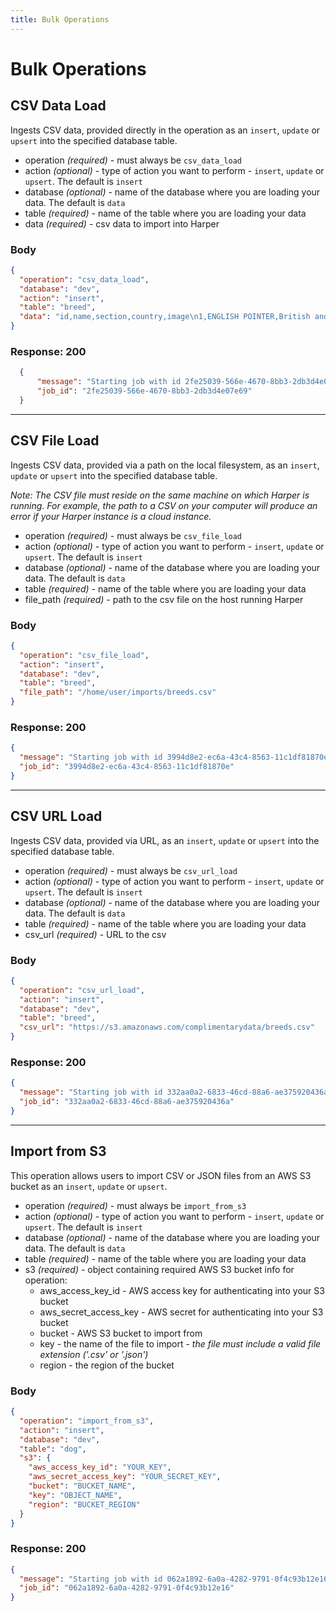 ```yaml
---
title: Bulk Operations
---
```


# Bulk Operations

## CSV Data Load
Ingests CSV data, provided directly in the operation as an `insert`, `update` or `upsert` into the specified database table.

* operation _(required)_ - must always be `csv_data_load`
* action _(optional)_ - type of action you want to perform - `insert`, `update` or `upsert`. The default is `insert`
* database _(optional)_ - name of the database where you are loading your data. The default is `data`
* table _(required)_ - name of the table where you are loading your data
* data _(required)_ - csv data to import into Harper

### Body
```json
{
  "operation": "csv_data_load",
  "database": "dev",
  "action": "insert",
  "table": "breed",
  "data": "id,name,section,country,image\n1,ENGLISH POINTER,British and Irish Pointers and Setters,GREAT BRITAIN,https://www.fci.be/Nomenclature/Illustrations/001g07.jpg\n2,ENGLISH SETTER,British and Irish Pointers and Setters,GREAT BRITAIN,https://www.fci.be/Nomenclature/Illustrations/002g07.jpg\n3,KERRY BLUE TERRIER,Large and medium sized Terriers,IRELAND,\n"
}
```

### Response: 200
```json
  {
      "message": "Starting job with id 2fe25039-566e-4670-8bb3-2db3d4e07e69",
      "job_id": "2fe25039-566e-4670-8bb3-2db3d4e07e69"
  }
```

---

## CSV File Load
Ingests CSV data, provided via a path on the local filesystem, as an `insert`, `update` or `upsert` into the specified database table. 

_Note: The CSV file must reside on the same machine on which Harper is running. For example, the path to a CSV on your computer will produce an error if your Harper instance is a cloud instance._

* operation _(required)_ - must always be `csv_file_load`
* action _(optional)_ - type of action you want to perform - `insert`, `update` or `upsert`. The default is `insert`
* database _(optional)_ - name of the database where you are loading your data. The default is `data`
* table _(required)_ - name of the table where you are loading your data
* file_path _(required)_ - path to the csv file on the host running Harper

### Body
```json
{
  "operation": "csv_file_load",
  "action": "insert",
  "database": "dev",
  "table": "breed",
  "file_path": "/home/user/imports/breeds.csv"
}
```

### Response: 200
```json
{
  "message": "Starting job with id 3994d8e2-ec6a-43c4-8563-11c1df81870e",
  "job_id": "3994d8e2-ec6a-43c4-8563-11c1df81870e"
}
```

---

## CSV URL Load
Ingests CSV data, provided via URL, as an `insert`, `update` or `upsert` into the specified database table.

* operation _(required)_ - must always be `csv_url_load`
* action _(optional)_ - type of action you want to perform - `insert`, `update` or `upsert`. The default is `insert`
* database _(optional)_ - name of the database where you are loading your data. The default is `data`
* table _(required)_ - name of the table where you are loading your data
* csv_url _(required)_ - URL to the csv

### Body
```json
{
  "operation": "csv_url_load",
  "action": "insert",
  "database": "dev",
  "table": "breed",
  "csv_url": "https://s3.amazonaws.com/complimentarydata/breeds.csv"
}
```

### Response: 200
```json
{
  "message": "Starting job with id 332aa0a2-6833-46cd-88a6-ae375920436a",
  "job_id": "332aa0a2-6833-46cd-88a6-ae375920436a"
}
```

---

## Import from S3
This operation allows users to import CSV or JSON files from an AWS S3 bucket as an `insert`, `update` or `upsert`.

* operation _(required)_ - must always be `import_from_s3`
* action _(optional)_ - type of action you want to perform - `insert`, `update` or `upsert`. The default is `insert`
* database _(optional)_ - name of the database where you are loading your data. The default is `data`
* table _(required)_ - name of the table where you are loading your data
* s3 _(required)_ - object containing required AWS S3 bucket info for operation:
  * aws_access_key_id - AWS access key for authenticating into your S3 bucket
  * aws_secret_access_key - AWS secret for authenticating into your S3 bucket
  * bucket - AWS S3 bucket to import from
  * key - the name of the file to import - _the file must include a valid file extension ('.csv' or '.json')_
  * region - the region of the bucket

### Body
```json
{
  "operation": "import_from_s3",
  "action": "insert",
  "database": "dev",
  "table": "dog",
  "s3": {
    "aws_access_key_id": "YOUR_KEY",
    "aws_secret_access_key": "YOUR_SECRET_KEY",
    "bucket": "BUCKET_NAME",
    "key": "OBJECT_NAME",
    "region": "BUCKET_REGION"
  }
}
```

### Response: 200
```json
{
  "message": "Starting job with id 062a1892-6a0a-4282-9791-0f4c93b12e16",
  "job_id": "062a1892-6a0a-4282-9791-0f4c93b12e16"
}
```